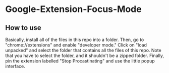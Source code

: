 # Google-Extension-Focus-Mode

## How to use

Basically, install all of the files in this repo into a folder. Then, go to "chrome://extensions" and enable "developer mode." Click on "load unpacked" and select the folder that contains all the files of this repo. Note that you have to select the folder, and it shouldn't be a zipped folder. Finally, pin the extension labelled "Stop Procastinating" and use the little popup interface.
